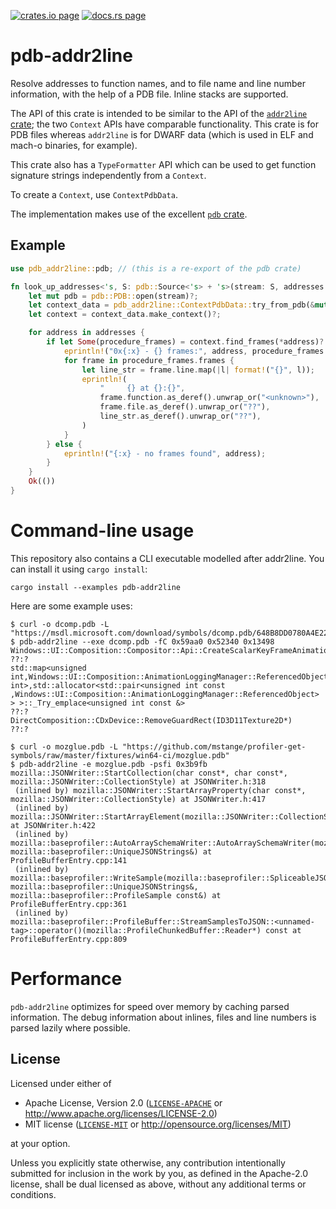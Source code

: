 [![crates.io page](https://img.shields.io/crates/v/pdb-addr2line.svg)](https://crates.io/crates/pdb-addr2line)
[![docs.rs page](https://docs.rs/pdb-addr2line/badge.svg)](https://docs.rs/pdb-addr2line/)

# pdb-addr2line

Resolve addresses to function names, and to file name and line number
information, with the help of a PDB file. Inline stacks are supported.

The API of this crate is intended to be similar to the API of the
[`addr2line` crate](https://docs.rs/addr2line/); the two `Context` APIs
have comparable functionality. This crate is for PDB files whereas `addr2line`
is for DWARF data (which is used in ELF and mach-o binaries, for example).

This crate also has a `TypeFormatter` API which can be used to get function signature
strings independently from a `Context`.

To create a `Context`, use `ContextPdbData`.

The implementation makes use of the excellent [`pdb` crate](https://crates.io/crates/pdb).

## Example

```rust
use pdb_addr2line::pdb; // (this is a re-export of the pdb crate)

fn look_up_addresses<'s, S: pdb::Source<'s> + 's>(stream: S, addresses: &[u32]) -> pdb::Result<()> {
    let mut pdb = pdb::PDB::open(stream)?;
    let context_data = pdb_addr2line::ContextPdbData::try_from_pdb(&mut pdb)?;
    let context = context_data.make_context()?;

    for address in addresses {
        if let Some(procedure_frames) = context.find_frames(*address)? {
            eprintln!("0x{:x} - {} frames:", address, procedure_frames.frames.len());
            for frame in procedure_frames.frames {
                let line_str = frame.line.map(|l| format!("{}", l));
                eprintln!(
                    "     {} at {}:{}",
                    frame.function.as_deref().unwrap_or("<unknown>"),
                    frame.file.as_deref().unwrap_or("??"),
                    line_str.as_deref().unwrap_or("??"),
                )
            }
        } else {
            eprintln!("{:x} - no frames found", address);
        }
    }
    Ok(())
}
```

# Command-line usage

This repository also contains a CLI executable modelled after addr2line.
You can install it using `cargo install`:

```
cargo install --examples pdb-addr2line
```

Here are some example uses:

```
$ curl -o dcomp.pdb -L "https://msdl.microsoft.com/download/symbols/dcomp.pdb/648B8DD0780A4E22FA7FA89B84633C231/dcomp.pdb"
$ pdb-addr2line --exe dcomp.pdb -fC 0x59aa0 0x52340 0x13498
Windows::UI::Composition::Compositor::Api::CreateScalarKeyFrameAnimation
??:?
std::map<unsigned int,Windows::UI::Composition::AnimationLoggingManager::ReferencedObject,std::less<unsigned int>,std::allocator<std::pair<unsigned int const ,Windows::UI::Composition::AnimationLoggingManager::ReferencedObject> > >::_Try_emplace<unsigned int const &>
??:?
DirectComposition::CDxDevice::RemoveGuardRect(ID3D11Texture2D*)
??:?
```

```
$ curl -o mozglue.pdb -L "https://github.com/mstange/profiler-get-symbols/raw/master/fixtures/win64-ci/mozglue.pdb"
$ pdb-addr2line -e mozglue.pdb -psfi 0x3b9fb
mozilla::JSONWriter::StartCollection(char const*, char const*, mozilla::JSONWriter::CollectionStyle) at JSONWriter.h:318
 (inlined by) mozilla::JSONWriter::StartArrayProperty(char const*, mozilla::JSONWriter::CollectionStyle) at JSONWriter.h:417
 (inlined by) mozilla::JSONWriter::StartArrayElement(mozilla::JSONWriter::CollectionStyle) at JSONWriter.h:422
 (inlined by) mozilla::baseprofiler::AutoArraySchemaWriter::AutoArraySchemaWriter(mozilla::baseprofiler::SpliceableJSONWriter&, mozilla::baseprofiler::UniqueJSONStrings&) at ProfileBufferEntry.cpp:141
 (inlined by) mozilla::baseprofiler::WriteSample(mozilla::baseprofiler::SpliceableJSONWriter&, mozilla::baseprofiler::UniqueJSONStrings&, mozilla::baseprofiler::ProfileSample const&) at ProfileBufferEntry.cpp:361
 (inlined by) mozilla::baseprofiler::ProfileBuffer::StreamSamplesToJSON::<unnamed-tag>::operator()(mozilla::ProfileChunkedBuffer::Reader*) const at ProfileBufferEntry.cpp:809
```

# Performance

`pdb-addr2line` optimizes for speed over memory by caching parsed information.
The debug information about inlines, files and line numbers is parsed lazily where possible.

## License

Licensed under either of

  * Apache License, Version 2.0 ([`LICENSE-APACHE`](./LICENSE-APACHE) or http://www.apache.org/licenses/LICENSE-2.0)
  * MIT license ([`LICENSE-MIT`](./LICENSE-MIT) or http://opensource.org/licenses/MIT)

at your option.

Unless you explicitly state otherwise, any contribution intentionally submitted
for inclusion in the work by you, as defined in the Apache-2.0 license, shall be
dual licensed as above, without any additional terms or conditions.
